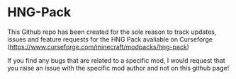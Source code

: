 # HNG-Pack
This Github repo has been created for the sole reason to track updates, issues and feature requests for the HNG Pack avaliable on Curseforge (https://www.curseforge.com/minecraft/modpacks/hng-pack)

If you find any bugs that are related to a specific mod, I would request that you raise an issue with the specific mod author and not on this github page!
